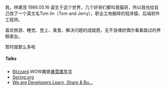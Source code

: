 >
> 

我，林建茂 1986.05.16 诞生于这个世界，几个好哥们都叫我猫哥，所以我也给自己改了一个英文名Tom lin（Tom and Jerry），职业工地搬砖的程序猿、后端软件工程师。


喜欢旅游、睡觉、登上、美食、解决问题的成就感，无不良嗜好偶尔看看路过的养眼美女。
 
暂时就那么多啦




##### Talks
- [Blizzard](http://w.163.com).WOW魔兽[暴雪嘉年华](http://blizzcon.blizzard.cn/)
- [Spring.org](https://spring.io/)
- [We are Developers Learn ,Share & Bu...](https://stackoverflow.com/)

